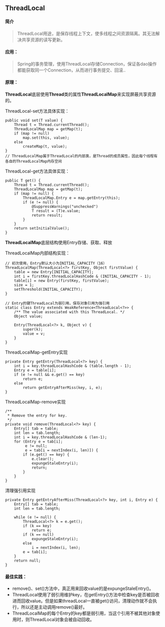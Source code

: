 ## ThreadLocal

#### 简介
> ThreadLocal用途，是保存线程上下文，使多线程之间资源隔离。其无法解决共享资源的读写更新。

#### 应用：
> Spring的事务管理，使用ThreadLocal存储Connection，保证各dao操作都能获取同一个Connection，从而进行事务提交、回滚..


#### 原理：
**ThreadLocal**底层使用**Thread**类的属性**ThreadLocalMap**来实现屏蔽共享资源的。

ThreadLocal-set方法具体实现：

```
public void set(T value) {
    Thread t = Thread.currentThread();
    ThreadLocalMap map = getMap(t);
    if (map != null)
        map.set(this, value);
    else
        createMap(t, value);
}
// ThreadLocalMap属于ThreadLocal的内部类，是Thread的成员属性，因此每个线程有各自的ThreadLocalMap内存空间
```
ThreadLocal-get方法具体实现：

```
public T get() {
    Thread t = Thread.currentThread();
    ThreadLocalMap map = getMap(t);
    if (map != null) {
        ThreadLocalMap.Entry e = map.getEntry(this);
        if (e != null) {
            @SuppressWarnings("unchecked")
            T result = (T)e.value;
            return result;
        }
    }
    return setInitialValue();
}
```



**ThreadLocalMap**底层结构使用Entry存储、获取、释放

ThreadLocalMap内部结构实现：

```
// 初次使用，Entry默认大小为INITIAL_CAPACITY（16）
ThreadLocalMap(ThreadLocal<?> firstKey, Object firstValue) {
    table = new Entry[INITIAL_CAPACITY];
    int i = firstKey.threadLocalHashCode & (INITIAL_CAPACITY - 1);
    table[i] = new Entry(firstKey, firstValue);
    size = 1;
    setThreshold(INITIAL_CAPACITY);
}

// Entry的键ThreadLocal为弱引用，保存对象引用为强引用
static class Entry extends WeakReference<ThreadLocal<?>> {
    /** The value associated with this ThreadLocal. */
    Object value;

    Entry(ThreadLocal<?> k, Object v) {
        super(k);
        value = v;
    }
}
```

ThreadLocalMap-getEntry实现
```
private Entry getEntry(ThreadLocal<?> key) {
    int i = key.threadLocalHashCode & (table.length - 1);
    Entry e = table[i];
    if (e != null && e.get() == key)
        return e;
    else
        return getEntryAfterMiss(key, i, e);
}
```

ThreadLocalMap-remove实现
```
/**
 * Remove the entry for key.
 */
private void remove(ThreadLocal<?> key) {
    Entry[] tab = table;
    int len = tab.length;
    int i = key.threadLocalHashCode & (len-1);
    for (Entry e = tab[i];
         e != null;
         e = tab[i = nextIndex(i, len)]) {
        if (e.get() == key) {
            e.clear();
            expungeStaleEntry(i);
            return;
        }
    }
}
```

清理强引用实现

```
private Entry getEntryAfterMiss(ThreadLocal<?> key, int i, Entry e) {
    Entry[] tab = table;
    int len = tab.length;

    while (e != null) {
        ThreadLocal<?> k = e.get();
        if (k == key)
            return e;
        if (k == null)
            expungeStaleEntry(i);
        else
            i = nextIndex(i, len);
        e = tab[i];
    }
    return null;
}
```

#### 最佳实践：
- remove()、set()方法中，真正用来回收value的是expungeStaleEntry()。
- ThreadLocal使用了弱引用维护key，在getEntry()方法中检查key是否被回收进而回收value。但是如果threadLocal一直被get()访问，清理动作就不会执行，所以还是主动调用remove()最好。
- ThreadLocalMap的每个Entry的key都是弱引用，当这个引用不被其他对象使用时，则ThreadLocal对象会被自动回收。